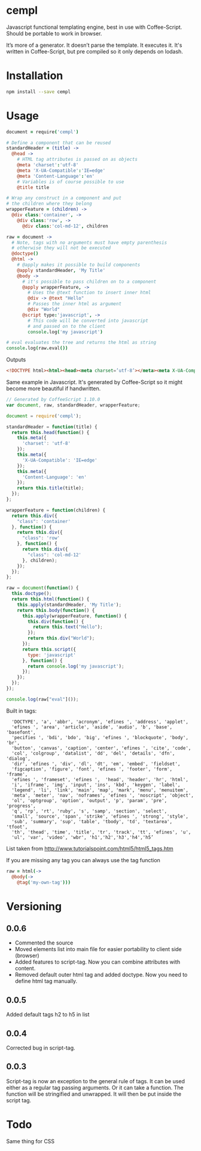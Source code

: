 # cempl
Javascript functional templating engine, best in use with Coffee-Script. Should be portable to work in browser.

It’s more of a generator. It doesn’t parse the template. It executes it. It's written in Coffee-Script, but pre compiled so it only depends on lodash.

# Installation

``` bash
npm install --save cempl
```

# Usage

``` coffeescript
document = require('cempl')

# Define a component that can be reused
standardHeader = (title) ->
  @head ->
    # HTML tag attributes is passed on as objects
    @meta 'charset':'utf-8'
    @meta 'X-UA-Compatible':'IE=edge'
    @meta 'Content-Language':'en'
    # Variables is of course possible to use
    @title title

# Wrap any construct in a component and put
# the children where they belong
wrapperFeature = (children) ->
  @div class:'container', ->
    @div class:'row', ->
      @div class:'col-md-12', children

raw = document ->
  # Note, tags with no arguments must have empty parenthesis
  # otherwise they will not be executed
  @doctype()
  @html ->
    # @apply makes it possible to build components
    @apply standardHeader, 'My Title'
    @body ->
      # it's possible to pass children on to a component
      @apply wrapperFeature, ->
        # Uses the @text function to insert inner html
        @div -> @text "Hello"
        # Passes the inner html as argument
        @div "World"
      @script type:'javascript', ->
        # This code will be converted into javascript
        # and passed on to the client
        console.log('my javascript')

# eval evaluates the tree and returns the html as string
console.log(raw.eval())
```

Outputs

``` html
<!DOCTYPE html><html><head><meta charset=’utf-8’></meta><meta X-UA-Compatible=’IE=edge’></meta><meta Content-Language=’en’></meta><title>My Title</title></head><body><div class=’container’><div class=’row’><div class=’col-md-12’><div>Hello</div><div>World</div></div></div></div><script type=’javascript’>console.log(‘my javascript’);</script></body></html>
```

Same example in Javascript. It's generated by Coffee-Script so it might become more beautiful if handwritten.

``` javascript
// Generated by CoffeeScript 1.10.0
var document, raw, standardHeader, wrapperFeature;

document = require('cempl');

standardHeader = function(title) {
  return this.head(function() {
    this.meta({
      'charset': 'utf-8'
    });
    this.meta({
      'X-UA-Compatible': 'IE=edge'
    });
    this.meta({
      'Content-Language': 'en'
    });
    return this.title(title);
  });
};

wrapperFeature = function(children) {
  return this.div({
    "class": 'container'
  }, function() {
    return this.div({
      "class": 'row'
    }, function() {
      return this.div({
        "class": 'col-md-12'
      }, children);
    });
  });
};

raw = document(function() {
  this.doctype();
  return this.html(function() {
    this.apply(standardHeader, 'My Title');
    return this.body(function() {
      this.apply(wrapperFeature, function() {
        this.div(function() {
          return this.text("Hello");
        });
        return this.div("World");
      });
      return this.script({
        type: 'javascript'
      }, function() {
        return console.log('my javascript');
      });
    });
  });
});

console.log(raw["eval"]());
```


Built in tags: 

```
  'DOCTYPE', 'a', 'abbr', 'acronym', 'efines ', 'address', 'applet',
  'efines ', 'area', 'article', 'aside', 'audio', 'b', 'base', 'basefont',
  'pecifies ', 'bdi', 'bdo', 'big', 'efines ', 'blockquote', 'body', 'br',
  'button', 'canvas', 'caption', 'center', 'efines ', 'cite', 'code',
  'col', 'colgroup', 'datalist', 'dd', 'del', 'details', 'dfn', 'dialog',
  'dir', 'efines ', 'div', 'dl', 'dt', 'em', 'embed', 'fieldset',
  'figcaption', 'figure', 'font', 'efines ', 'footer', 'form', 'frame',
  'efines ', 'frameset', 'efines ',  'head', 'header', 'hr', 'html',
  'i', 'iframe', 'img', 'input', 'ins', 'kbd', 'keygen', 'label',
  'legend', 'li', 'link', 'main', 'map', 'mark', 'menu', 'menuitem',
  'meta', 'meter', 'nav', 'noframes', 'efines ', 'noscript', 'object',
  'ol', 'optgroup', 'option', 'output', 'p', 'param', 'pre', 'progress',
  'q', 'rp', 'rt', 'ruby', 's', 'samp', 'section', 'select',
  'small', 'source', 'span', 'strike', 'efines ', 'strong', 'style',
  'sub', 'summary', 'sup', 'table', 'tbody', 'td', 'textarea', 'tfoot',
  'th', 'thead', 'time', 'title', 'tr', 'track', 'tt', 'efines', 'u',
  'ul', 'var', 'video', 'wbr', 'h1','h2','h3','h4','h5’
```

List taken from http://www.tutorialspoint.com/html5/html5_tags.htm

If you are missing any tag you can always use the tag function

``` coffeescript
raw = html(->
  @body(->
    @tag('my-own-tag')))
```

# Versioning
## 0.0.6
 * Commented the source
 * Moved elements list into main file for easier portability to client side (browser)
 * Added features to script-tag. Now you can combine attributes with content.
 * Removed default outer html tag and added doctype. Now you need to define html tag manually.

## 0.0.5
Added default tags h2 to h5 in list

## 0.0.4
Corrected bug in script-tag.

## 0.0.3
Script-tag is now an exception to the general rule of tags. It can be used either as a regular tag passing arguments. Or it can take a function. The function will be stringified and unwrapped. It will then be put inside the script tag.

# Todo
Same thing for CSS
